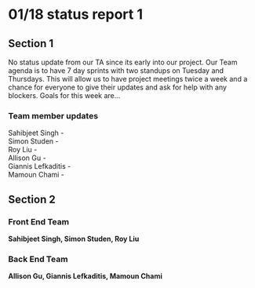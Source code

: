 # 01/18 status report 1

## Section 1
No status update from our TA since its early into our project.
Our Team agenda is to have 7 day sprints with two standups on Tuesday and Thursdays. This will allow us to have project meetings twice a week and a chance for everyone to give their updates and ask for help with any blockers. Goals for this week are...

### Team member updates
Sahibjeet Singh -  
Simon Studen -  
Roy Liu -   
Allison Gu -   
Giannis Lefkaditis -   
Mamoun Chami -   


## Section 2

### Front End Team
**Sahibjeet Singh, Simon Studen, Roy Liu**

### Back End Team
**Allison Gu, Giannis Lefkaditis, Mamoun Chami**
